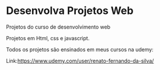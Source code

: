 # Desenvolva Projetos Web
Projetos do curso de desenvolvimento web

Projetos em Html, css e javascript.

Todos os projetos são ensinados em meus cursos na udemy:

Link:https://www.udemy.com/user/renato-fernando-da-silva/
